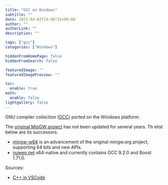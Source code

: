 ```yaml
---
title: "GCC on Windows"
subtitle: ""
date: 2021-04-02T14:48:52+08:00
author: ""
authorLink: ""
description: ""

tags: ["gcc"]
categories: ["Windows"]

hiddenFromHomePage: false
hiddenFromSearch: false

featuredImage: ""
featuredImagePreview: ""

toc:
  enable: true
math:
  enable: false
lightgallery: false
---
```


GNU compiler collection ([GCC](https://gcc.gnu.org/)) ported on the Windows platform.

<!--more-->

The [original MinGW project](https://sourceforge.net/projects/mingw/) has not been updated for several years. Th elist below are its successors.

- [mingw-w64](http://mingw-w64.org/doku.php) is an advancement of the original mingw.org project, supporting 64 bits and new APIs.
- [nuwen.net](https://nuwen.net/mingw.html) x64-native and currently contains GCC 9.2.0 and Boost 1.71.0.

Sources:

- [C++ in VSCode](https://code.visualstudio.com/docs/cpp/config-mingw)
